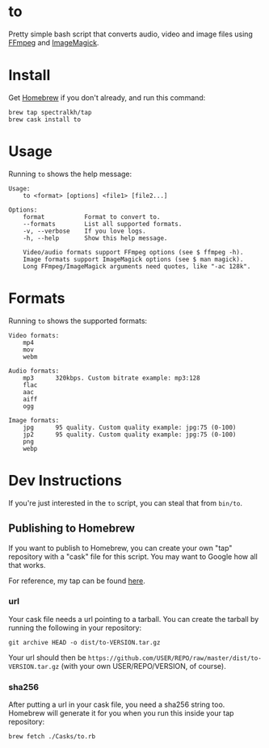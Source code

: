 # to

Pretty simple bash script that converts audio, video and image files using [FFmpeg](https://ffmpeg.org) and [ImageMagick](https://imagemagick.org).

# Install
Get [Homebrew](https://brew.sh/) if you don't already, and run this command:
```
brew tap spectralkh/tap
brew cask install to
```

# Usage
Running `to` shows the help message:
```
Usage:
    to <format> [options] <file1> [file2...]

Options:
    format           Format to convert to.
    --formats        List all supported formats.
    -v, --verbose    If you love logs.
    -h, --help       Show this help message.

    Video/audio formats support FFmpeg options (see $ ffmpeg -h).
    Image formats support ImageMagick options (see $ man magick).
    Long FFmpeg/ImageMagick arguments need quotes, like "-ac 128k".
```

# Formats
Running `to` shows the supported formats:
```
Video formats:
    mp4
    mov
    webm

Audio formats:
    mp3      320kbps. Custom bitrate example: mp3:128
    flac
    aac
    aiff
    ogg

Image formats:
    jpg      95 quality. Custom quality example: jpg:75 (0-100)
    jp2      95 quality. Custom quality example: jpg:75 (0-100)
    png
    webp
```

# Dev Instructions

If you're just interested in the `to` script, you can steal that from `bin/to`.

## Publishing to Homebrew

If you want to publish to Homebrew, you can create your own "tap" repository with a "cask" file for this script. You may want to Google how all that works.

For reference, my tap can be found [here](http://github.com/spectralkh/homebrew-tap).

### url
Your cask file needs a url pointing to a tarball. You can create the tarball by running the following in your repository:
```
git archive HEAD -o dist/to-VERSION.tar.gz
```
Your url should then be `https://github.com/USER/REPO/raw/master/dist/to-VERSION.tar.gz` (with your own USER/REPO/VERSION, of course).

### sha256
After putting a url in your cask file, you need a sha256 string too. Homebrew will generate it for you when you run this inside your tap repository:
```
brew fetch ./Casks/to.rb
```
